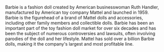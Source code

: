 Barbie is a fashion doll created by American businesswoman Ruth Handler, manufactured by American toy company Mattel and launched in 1959. Barbie is the figurehead of a brand of Mattel dolls and accessories, including other family members and collectible dolls. Barbie has been an important part of the toy fashion doll market for over six decades and has been the subject of numerous controversies and lawsuits, often involving parodies of the doll and her lifestyle. Mattel has sold over a billion Barbie dolls, making it the company's largest and most profitable line.